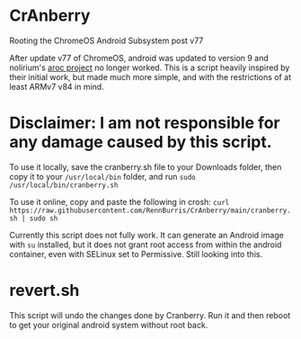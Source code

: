 # CrAnberry
Rooting the ChromeOS Android Subsystem post v77

After update v77 of ChromeOS, android was updated to version 9 and nolirium's [aroc project](https://github.com/nolirium/aroc) no longer worked. This is a script heavily inspired by their initial work, but made much more simple, and with the restrictions of at least ARMv7 v84 in mind.

# Disclaimer: I am not responsible for any damage caused by this script.

To use it locally, save the cranberry.sh file to your Downloads folder, then copy it to your `/usr/local/bin` folder, and run `sudo /usr/local/bin/cranberry.sh`

To use it online, copy and paste the following in crosh: `curl https://raw.githubusercontent.com/RennBurris/CrAnberry/main/cranberry.sh | sudo sh`

Currently this script does not fully work. It can generate an Android image with `su` installed, but it does not grant root access from within the android container, even with SELinux set to Permissive. Still looking into this.


# revert.sh

This script will undo the changes done by Cranberry. Run it and then reboot to get your original android system without root back.
